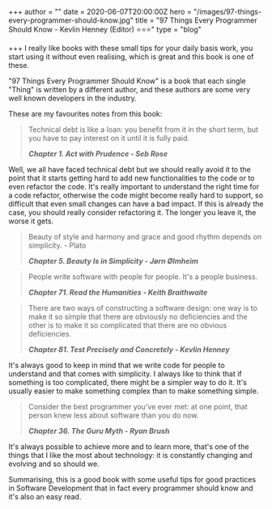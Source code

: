 +++
author = ""
date = 2020-06-07T20:00:00Z
hero = "/images/97-things-every-programmer-should-know.jpg"
title = "97 Things Every Programmer Should Know - Kevlin Henney (Editor) ⭐️⭐️⭐️"
type = "blog"

+++
I really like books with these small tips for your daily basis work, you start using it without even realising, which is great and this book is one of these.

"97 Things Every Programmer Should Know" is a book that each single "Thing" is written by a different author, and these authors are some very well known developers in the industry.

These are my favourites notes from this book:

> Technical debt is like a loan: you benefit from it in the short term, but you have to pay interest on it until it is fully paid.
>
> **_Chapter 1. Act with Prudence - Seb Rose_**

Well, we all have faced technical debt but we should really avoid it to the point that it starts getting hard to add new functionalities to the code or to even refactor the code. It's really important to understand the right time for a code refactor, otherwise the code might become really hard to support, so difficult that even small changes can have a bad impact. If this is already the case, you should really consider refactoring it. The longer you leave it, the worse it gets.

> Beauty of style and harmony and grace and good rhythm depends on simplicity. - Plato
>
> **_Chapter 5. Beauty Is in Simplicity - Jørn Ølmheim_**

> People write software with people for people. It's a people business.
>
> **_Chapter 71. Read the Humanities - Keith Braithwaite_**

> There are two ways of constructing a software design: one way is to make it so simple that there are obviously no deficiencies and the other is to make it so complicated that there are no obvious deficiencies.
>
> **_Chapter 81. Test Precisely and Concretely - Kevlin Henney_**

It's always good to keep in mind that we write code for people to understand and that comes with simplicity. I always like to think that if something is too complicated, there might be a simpler way to do it. It's usually easier to make something complex than to make something simple.

> Consider the best programmer you've ever met: at one point, that person knew less about software than you do now.
>
> **_Chapter 36. The Guru Myth - Ryan Brush_**

It's always possible to achieve more and to learn more, that's one of the things that I like the most about technology: it is constantly changing and evolving and so should we.

Summarising, this is a good book with some useful tips for good practices in Software Development that in fact every programmer should know and it's also an easy read.